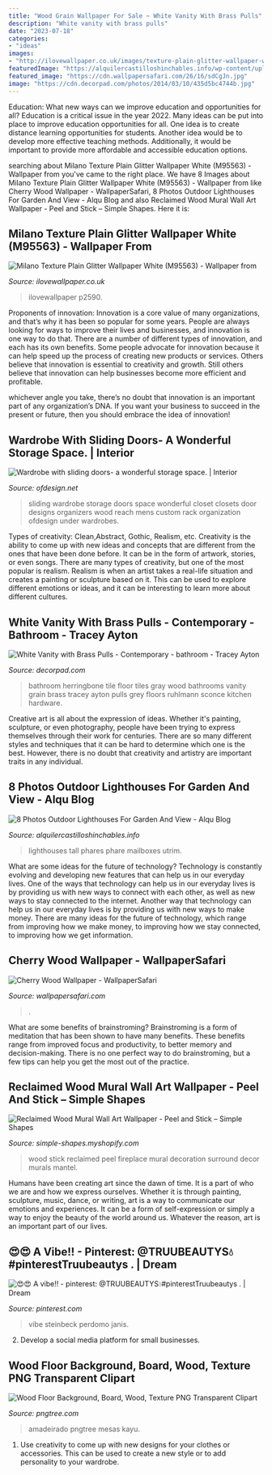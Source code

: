 ```yaml
---
title: "Wood Grain Wallpaper For Sale ~ White Vanity With Brass Pulls"
description: "White vanity with brass pulls"
date: "2023-07-18"
categories:
- "ideas"
images:
- "http://ilovewallpaper.co.uk/images/texture-plain-glitter-wallpaper-white-m95563-p2590-9084_image.jpg"
featuredImage: "https://alquilercastilloshinchables.info/wp-content/uploads/2020/06/6-ft-tall-yard-lighthouse-made-from-leftover-scrap-wood-and-gardening-rocks.-It-was-intended-for-Father…-With-images-Yard-lighthouse-House-lighting-outdoor-Garden-projects.jpg"
featured_image: "https://cdn.wallpapersafari.com/26/16/sdCgJn.jpg"
image: "https://cdn.decorpad.com/photos/2014/03/10/435d5bc4744b.jpg"
---
```



Education: What new ways can we improve education and opportunities for all?
Education is a critical issue in the year 2022. Many ideas can be put into place to improve education opportunities for all. One idea is to create distance learning opportunities for students. Another idea would be to develop more effective teaching methods. Additionally, it would be important to provide more affordable and accessible education options.

	

		
searching about Milano Texture Plain Glitter Wallpaper White (M95563) - Wallpaper from you've came to the right place. We have 8 Images about Milano Texture Plain Glitter Wallpaper White (M95563) - Wallpaper from like Cherry Wood Wallpaper - WallpaperSafari, 8 Photos Outdoor Lighthouses For Garden And View - Alqu Blog and also Reclaimed Wood Mural Wall Art Wallpaper - Peel and Stick – Simple Shapes. Here it is:
		
    
## Milano Texture Plain Glitter Wallpaper White (M95563) - Wallpaper From

<img loading=lazy src="http://ilovewallpaper.co.uk/images/texture-plain-glitter-wallpaper-white-m95563-p2590-9084_image.jpg" onerror="this.onerror=null;this.src='https://tse2.mm.bing.net/th?id=OIP.dS7iSprvtLcqOxWmDIsv7QHaHa&amp;pid=15.1';" alt="Milano Texture Plain Glitter Wallpaper White (M95563) - Wallpaper from">

_Source: ilovewallpaper.co.uk_

>ilovewallpaper p2590. 

	

Proponents of innovation:
Innovation is a core value of many organizations, and that’s why it has been so popular for some years. People are always looking for ways to improve their lives and businesses, and innovation is one way to do that. There are a number of different types of innovation, and each has its own benefits.
Some people advocate for innovation because it can help speed up the process of creating new products or services. Others believe that innovation is essential to creativity and growth. Still others believe that innovation can help businesses become more efficient and profitable.

 whichever angle you take, there’s no doubt that innovation is an important part of any organization’s DNA. If you want your business to succeed in the present or future, then you should embrace the idea of innovation!

    
## Wardrobe With Sliding Doors- A Wonderful Storage Space. | Interior

<img loading=lazy src="https://www.ofdesign.net/wp-content/uploads/files/3/6/4/wardrobe-with-sliding-doors-a-wonderful-storage-space-under-12-364.jpg" onerror="this.onerror=null;this.src='https://tse3.mm.bing.net/th?id=OIP.eS8-sMw0Ui5JwJQx5EYBcQHaI0&amp;pid=15.1';" alt="Wardrobe with sliding doors- a wonderful storage space. | Interior">

_Source: ofdesign.net_

>sliding wardrobe storage doors space wonderful closet closets door designs organizers wood reach mens custom rack organization ofdesign under wardrobes. 

	

Types of creativity: Clean,Abstract, Gothic, Realism, etc.
Creativity is the ability to come up with new ideas and concepts that are different from the ones that have been done before. It can be in the form of artwork, stories, or even songs. There are many types of creativity, but one of the most popular is realism. Realism is when an artist takes a real-life situation and creates a painting or sculpture based on it. This can be used to explore different emotions or ideas, and it can be interesting to learn more about different cultures.

    
## White Vanity With Brass Pulls - Contemporary - Bathroom - Tracey Ayton

<img loading=lazy src="https://cdn.decorpad.com/photos/2014/03/10/435d5bc4744b.jpg" onerror="this.onerror=null;this.src='https://tse3.mm.bing.net/th?id=OIP.WHqCmDRAxRE1MdFrHDpo4AHaKa&amp;pid=15.1';" alt="White Vanity with Brass Pulls - Contemporary - bathroom - Tracey Ayton">

_Source: decorpad.com_

>bathroom herringbone tile floor tiles gray wood bathrooms vanity grain brass tracey ayton pulls grey floors ruhlmann sconce kitchen hardware. 

	

Creative art is all about the expression of ideas. Whether it's painting, sculpture, or even photography, people have been trying to express themselves through their work for centuries. There are so many different styles and techniques that it can be hard to determine which one is the best. However, there is no doubt that creativity and artistry are important traits in any individual.

    
## 8 Photos Outdoor Lighthouses For Garden And View - Alqu Blog

<img loading=lazy src="https://alquilercastilloshinchables.info/wp-content/uploads/2020/06/6-ft-tall-yard-lighthouse-made-from-leftover-scrap-wood-and-gardening-rocks.-It-was-intended-for-Father…-With-images-Yard-lighthouse-House-lighting-outdoor-Garden-projects.jpg" onerror="this.onerror=null;this.src='https://tse4.mm.bing.net/th?id=OIP.8cUqEvCHxD0CDoIWP4i2fQHaMH&amp;pid=15.1';" alt="8 Photos Outdoor Lighthouses For Garden And View - Alqu Blog">

_Source: alquilercastilloshinchables.info_

>lighthouses tall phares phare mailboxes utrim. 

	

What are some ideas for the future of technology?
Technology is constantly evolving and developing new features that can help us in our everyday lives. One of the ways that technology can help us in our everyday lives is by providing us with new ways to connect with each other, as well as new ways to stay connected to the internet. Another way that technology can help us in our everyday lives is by providing us with new ways to make money. There are many ideas for the future of technology, which range from improving how we make money, to improving how we stay connected, to improving how we get information.

    
## Cherry Wood Wallpaper - WallpaperSafari

<img loading=lazy src="https://cdn.wallpapersafari.com/26/16/sdCgJn.jpg" onerror="this.onerror=null;this.src='https://tse1.mm.bing.net/th?id=OIP.OP7J-6cemwIhvSkKLwfpIwHaJ6&amp;pid=15.1';" alt="Cherry Wood Wallpaper - WallpaperSafari">

_Source: wallpapersafari.com_

>. 

	

What are some benefits of brainstroming?
Brainstroming is a form of meditation that has been shown to have many benefits. These benefits range from improved focus and productivity, to better memory and decision-making. There is no one perfect way to do brainstroming, but a few tips can help you get the most out of the practice.

    
## Reclaimed Wood Mural Wall Art Wallpaper - Peel And Stick – Simple Shapes

<img loading=lazy src="https://cdn.shopify.com/s/files/1/1421/5694/products/8013_IMG1_1_1024x.jpg?v=1575471616" onerror="this.onerror=null;this.src='https://tse4.mm.bing.net/th?id=OIP.JTEK-FWxDZibuJEzaSoCtwHaJG&amp;pid=15.1';" alt="Reclaimed Wood Mural Wall Art Wallpaper - Peel and Stick – Simple Shapes">

_Source: simple-shapes.myshopify.com_

>wood stick reclaimed peel fireplace mural decoration surround decor murals mantel. 

	

Humans have been creating art since the dawn of time. It is a part of who we are and how we express ourselves. Whether it is through painting, sculpture, music, dance, or writing, art is a way to communicate our emotions and experiences. It can be a form of self-expression or simply a way to enjoy the beauty of the world around us. Whatever the reason, art is an important part of our lives.

    
## 😍😍 A Vibe!! - Pinterest: @TRUUBEAUTYS💧#pinterestTruubeautys . | Dream

<img loading=lazy src="https://i.pinimg.com/736x/40/b3/7d/40b37d0da6ebca96ad8e03832f735696.jpg" onerror="this.onerror=null;this.src='https://tse1.mm.bing.net/th?id=OIP.oniFcWC-1FtkT_ErDA-nHQHaJD&amp;pid=15.1';" alt="😍😍 A vibe!! - pinterest: @TRUUBEAUTYS💧#pinterestTruubeautys . | Dream">

_Source: pinterest.com_

>vibe steinbeck perdomo janis. 

	

2. Develop a social media platform for small businesses.

    
## Wood Floor Background, Board, Wood, Texture PNG Transparent Clipart

<img loading=lazy src="https://png.pngtree.com/element_our/png_detail/20180830/wood-floor-background-png_73975.jpg" onerror="this.onerror=null;this.src='https://tse4.mm.bing.net/th?id=OIP.0nsDnQVZJj2B9jhK52_MkQHaDT&amp;pid=15.1';" alt="Wood Floor Background, Board, Wood, Texture PNG Transparent Clipart">

_Source: pngtree.com_

>amadeirado pngtree mesas kayu. 

	

1. Use creativity to come up with new designs for your clothes or accessories. This can be used to create a new style or to add personality to your wardrobe.

